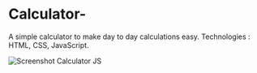 # Calculator-
A simple calculator to make day to day calculations easy. Technologies : HTML, CSS, JavaScript.

![Screenshot Calculator JS](https://user-images.githubusercontent.com/87596690/185808798-245f23e3-48d1-47dd-a720-812f60b55228.png)
